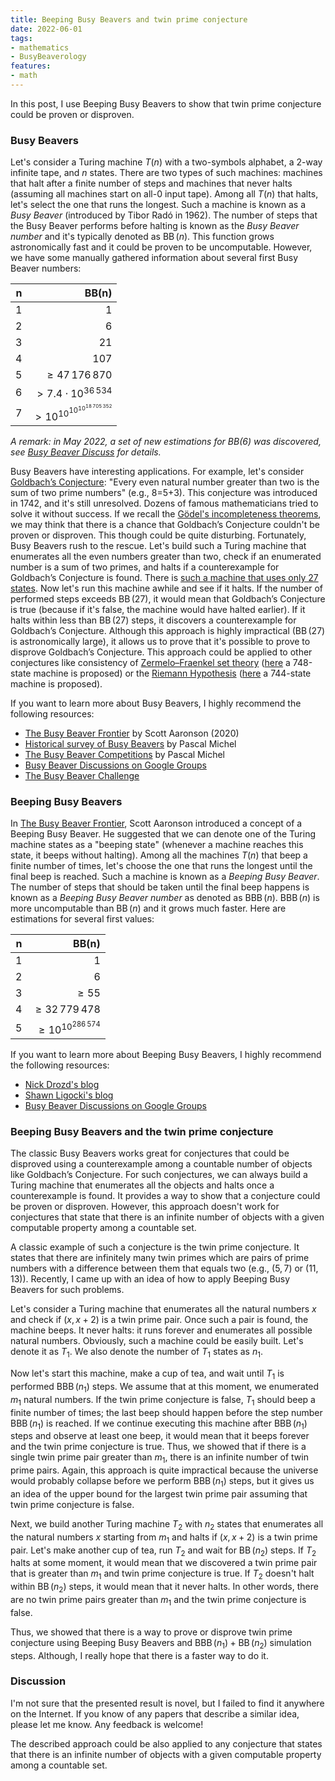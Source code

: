 ```yaml
---
title: Beeping Busy Beavers and twin prime conjecture
date: 2022-06-01
tags:
- mathematics
- BusyBeaverology
features:
- math
---
```


In this post, I use Beeping Busy Beavers to show that twin prime conjecture could be proven or disproven.

<!--more-->

### Busy Beavers

Let's consider a Turing machine $T(n)$ with a two-symbols alphabet, a 2-way infinite tape, and $n$ states.
There are two types of such machines: machines that halt after a finite number of steps
  and machines that never halts (assuming all machines start on all-0 input tape).
Among all $T(n)$ that halts, let's select the one that runs the longest.
Such a machine is known as a *Busy Beaver* (introduced by Tibor Radó in 1962).
The number of steps that the Busy Beaver performs before halting is known as the *Busy Beaver number*
  and it's typically denoted as $\operatorname{BB}(n)$.
This function grows astronomically fast and it could be proven to be uncomputable.
However, we have some manually gathered information about several first Busy Beaver numbers:

| n |                               BB(n) |
|--:|------------------------------------:|
| 1 |                                   1 |
| 2 |                                   6 |
| 3 |                                  21 |
| 4 |                                 107 |
| 5 |                 $\geq 47\,176\,870$ |
| 6 |           $>7.4 \cdot 10^{36\,534}$ |
| 7 | $>10^{10^{10^{10^{18\,705\,352}}}}$ |

*A remark: in May 2022, a set of new estimations for $BB(6)$ was discovered,
  see [Busy Beaver Discuss](https://groups.google.com/g/busy-beaver-discuss) for details.*

Busy Beavers have interesting applications.
For example, let's consider [Goldbach’s Conjecture](https://en.wikipedia.org/wiki/Goldbach%27s_conjecture):
  "Every even natural number greater than two is the sum of two prime numbers"
  (e.g., 8=5+3).
This conjecture was introduced in 1742, and it's still unresolved.
Dozens of famous mathematicians tried to solve it without success.
If we recall
  the [Gödel's incompleteness theorems](https://en.wikipedia.org/wiki/G%C3%B6del%27s_incompleteness_theorems),
  we may think that there is a chance that Goldbach’s Conjecture couldn't be proven or disproven.
This though could be quite disturbing.
Fortunately, Busy Beavers rush to the rescue.
Let's build such a Turing machine that enumerates all the even numbers greater than two,
  check if an enumerated number is a sum of two primes,
  and halts if a counterexample for Goldbach’s Conjecture is found.
There is [such a machine that uses only 27 states](https://gist.github.com/anonymous/a64213f391339236c2fe31f8749a0df6).
Now let's run this machine awhile and see if it halts.
If the number of performed steps exceeds $\operatorname{BB}(27)$,
  it would mean that Goldbach’s Conjecture is true
  (because if it's false, the machine would have halted earlier).
If it halts within less than $\operatorname{BB}(27)$ steps,
  it discovers a counterexample for Goldbach’s Conjecture.
Although this approach is highly impractical ($\operatorname{BB}(27)$ is astronomically large),
  it allows us to prove that it's possible to prove to disprove Goldbach’s Conjecture.
This approach could be applied to other conjectures like
  consistency of [Zermelo–Fraenkel set theory](https://en.wikipedia.org/wiki/Zermelo%E2%80%93Fraenkel_set_theory)
  ([here](https://github.com/sorear/metamath-turing-machines/blob/master/zf2.nql) a 748-state machine is proposed) or
  the [Riemann Hypothesis](https://en.wikipedia.org/wiki/Riemann_hypothesis)
  ([here](https://github.com/sorear/metamath-turing-machines/blob/master/riemann-matiyasevich-aaronson.nql)
  a 744-state machine is proposed).

If you want to learn more about Busy Beavers, I highly recommend the following resources:

* [The Busy Beaver Frontier](https://www.scottaaronson.com/papers/bb.pdf) by Scott Aaronson (2020)
* [Historical survey of Busy Beavers](https://webusers.imj-prg.fr/~pascal.michel/ha.html) by Pascal Michel
* [The Busy Beaver Competitions](https://webusers.imj-prg.fr/~pascal.michel/bbc.html) by Pascal Michel
* [Busy Beaver Discussions on Google Groups](https://groups.google.com/g/busy-beaver-discuss)
* [The Busy Beaver Challenge](https://bbchallenge.org/)

### Beeping Busy Beavers

In [The Busy Beaver Frontier](https://www.scottaaronson.com/papers/bb.pdf),
  Scott Aaronson introduced a concept of a Beeping Busy Beaver.
He suggested that we can denote one of the Turing machine states as a "beeping state"
  (whenever a machine reaches this state, it beeps without halting).
Among all the machines $T(n)$ that beep a finite number of times,
  let's choose the one that runs the longest until the final beep is reached.
Such a machine is known as a *Beeping Busy Beaver*.
The number of steps that should be taken until the final beep happens is known as a
  *Beeping Busy Beaver number* as denoted as $\operatorname{BBB}(n)$.
$\operatorname{BBB}(n)$ is more uncomputable than $\operatorname{BB}(n)$
  and it grows much faster.
Here are estimations for several first values:

| n |                   BB(n) |
|--:|------------------------:|
| 1 |                       1 |
| 2 |                       6 |
| 3 |               $\geq 55$ |
| 4 |     $\geq 32\,779\,478$ |
| 5 | $\geq 10^{10^{286\,574}}$ |

If you want to learn more about Beeping Busy Beavers, I highly recommend the following resources:

* [Nick Drozd's blog](https://nickdrozd.github.io/)
* [Shawn Ligocki's blog](https://www.sligocki.com/)
* [Busy Beaver Discussions on Google Groups](https://groups.google.com/g/busy-beaver-discuss)

### Beeping Busy Beavers and the twin prime conjecture

The classic Busy Beavers works great for conjectures
  that could be disproved using a counterexample among a countable number of objects
  like Goldbach’s Conjecture.
For such conjectures, we can always build a Turing machine that enumerates all the objects
  and halts once a counterexample is found.
It provides a way to show that a conjecture could be proven or disproven.
However, this approach doesn't work for conjectures that state
  that there is an infinite number of objects with a given computable property among a countable set.

A classic example of such a conjecture is the twin prime conjecture.
It states that there are infinitely many twin primes
  which are pairs of prime numbers with a difference between them that equals two
  (e.g., $(5, 7)$ or $(11, 13)$).
Recently, I came up with an idea of how to apply Beeping Busy Beavers for such problems.

Let's consider a Turing machine that enumerates all the natural numbers $x$
  and check if $(x, x+2)$ is a twin prime pair.
Once such a pair is found, the machine beeps.
It never halts: it runs forever and enumerates all possible natural numbers.
Obviously, such a machine could be easily built.
Let's denote it as $T_1$.
We also denote the number of $T_1$ states as $n_1$.

Now let's start this machine, make a cup of tea, and wait until $T_1$ is performed $\operatorname{BBB}(n_1)$ steps.
We assume that at this moment, we enumerated $m_1$ natural numbers.
If the twin prime conjecture is false, $T_1$ should beep a finite number of times;
  the last beep should happen before the step number $\operatorname{BBB}(n_1)$ is reached.
If we continue executing this machine after $\operatorname{BBB}(n_1)$ steps and observe at least one beep,
  it would mean that it beeps forever and the twin prime conjecture is true.
Thus, we showed that if there is a single twin prime pair greater than $m_1$,
  there is an infinite number of twin prime pairs.
Again, this approach is quite impractical because the universe would probably collapse
  before we perform $\operatorname{BBB}(n_1)$ steps,
  but it gives us an idea of the upper bound for the largest twin prime pair assuming
  that twin prime conjecture is false.

Next, we build another Turing machine $T_2$ with $n_2$ states
  that enumerates all the natural numbers $x$ starting from $m_1$
  and halts if $(x, x+2)$ is a twin prime pair.
Let's make another cup of tea, run $T_2$ and wait for $\operatorname{BB}(n_2)$ steps.
If $T_2$ halts at some moment, it would mean that we discovered a twin prime pair that is greater than $m_1$
  and twin prime conjecture is true.
If $T_2$ doesn't halt within $\operatorname{BB}(n_2)$ steps, it would mean that it never halts.
In other words, there are no twin prime pairs greater than $m_1$ and
  the twin prime conjecture is false.

Thus, we showed that there is a way to prove or disprove twin prime conjecture using Beeping Busy Beavers
  and $\operatorname{BBB}(n_1)+\operatorname{BB}(n_2)$ simulation steps.
Although, I really hope that there is a faster way to do it.

### Discussion

I'm not sure that the presented result is novel, but I failed to find it anywhere on the Internet.
If you know of any papers that describe a similar idea, please let me know.
Any feedback is welcome!

The described approach could be also applied to any conjecture that states that
  there is an infinite number of objects with a given computable property among a countable set.
